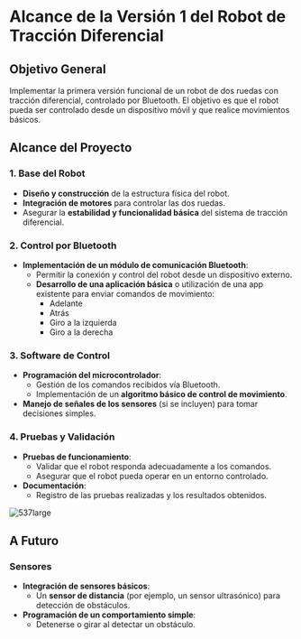 # Alcance de la Versión 1 del Robot de Tracción Diferencial

## Objetivo General
Implementar la primera versión funcional de un robot de dos ruedas con tracción diferencial, controlado por Bluetooth. El objetivo es que el robot pueda ser controlado desde un dispositivo móvil y que realice movimientos básicos.

## Alcance del Proyecto

### 1. Base del Robot
- **Diseño y construcción** de la estructura física del robot.
- **Integración de motores** para controlar las dos ruedas.
- Asegurar la **estabilidad y funcionalidad básica** del sistema de tracción diferencial.

### 2. Control por Bluetooth
- **Implementación de un módulo de comunicación Bluetooth**:
  - Permitir la conexión y control del robot desde un dispositivo externo.
  - **Desarrollo de una aplicación básica** o utilización de una app existente para enviar comandos de movimiento:
    - Adelante
    - Atrás
    - Giro a la izquierda
    - Giro a la derecha

### 3. Software de Control
- **Programación del microcontrolador**:
  - Gestión de los comandos recibidos vía Bluetooth.
  - Implementación de un **algoritmo básico de control de movimiento**.
- **Manejo de señales de los sensores** (si se incluyen) para tomar decisiones simples.

### 4. Pruebas y Validación
- **Pruebas de funcionamiento**:
  - Validar que el robot responda adecuadamente a los comandos.
  - Asegurar que el robot pueda operar en un entorno controlado.
- **Documentación**:
  - Registro de las pruebas realizadas y los resultados obtenidos.

![537large](https://github.com/user-attachments/assets/983e9fb9-e562-40c8-96d5-fd3497c3e67d)

## A Futuro

### Sensores
- **Integración de sensores básicos**:
  - Un **sensor de distancia** (por ejemplo, un sensor ultrasónico) para detección de obstáculos.
- **Programación de un comportamiento simple**:
  - Detenerse o girar al detectar un obstáculo.
